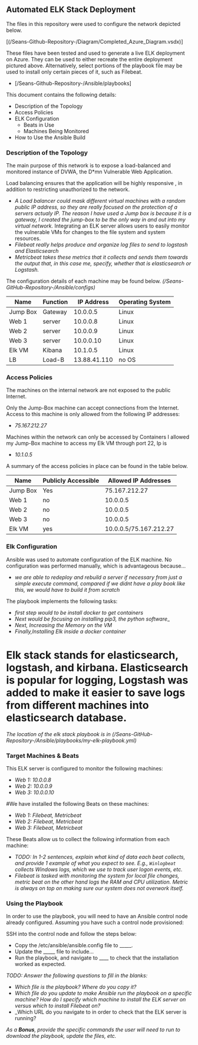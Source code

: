## Automated ELK Stack Deployment

The files in this repository were used to configure the network depicted below.

[(/Seans-Github-Repository-/Diagram/Completed_Azure_Diagram.vsdx)]

These files have been tested and used to generate a live ELK deployment on Azure. They can be used to either recreate the entire deployment pictured above. Alternatively, select portions of the playbook file may be used to install only certain pieces of it, such as Filebeat.

  - [/Seans-Github-Repository-/Ansible/playbooks]

This document contains the following details:
- Description of the Topology
- Access Policies
- ELK Configuration
  - Beats in Use
  - Machines Being Monitored
- How to Use the Ansible Build


### Description of the Topology

The main purpose of this network is to expose a load-balanced and monitored instance of DVWA, the D*mn Vulnerable Web Application.

Load balancing ensures that the application will be highly responsive , in addition to restricting unauthorized to the network.
- _A Load balancer could mask different virtual machines with a random public IP address, so they are really focused on the protection of a servers actualy IP._
_The reason I have used a Jump box is because it is a gateway, I created the jump-box to be the only way in and out into my virtual network._
Integrating an ELK server allows users to easily monitor the vulnerable VMs for changes to the file system and system resources.
- _Filebeat really helps produce and organize log files to send to logstash and Elasticsearch_
- _Metricbeat takes these metrics that it collects and sends them towards the output that, in this case me, specify, whether that is elasticsearch or Logstash._

The configuration details of each machine may be found below.
_(/Seans-GitHub-Repository-/Ansible/configs)_ 

| Name     | Function | IP Address | Operating System |
|----------|----------|------------|------------------|
| Jump Box | Gateway  | 10.0.0.5   | Linux            |
| Web 1    | server   | 10.0.0.8   | Linux            |
| Web 2    | server   | 10.0.0.9   | Linux            |
| Web 3    | server   | 10.0.0.10  | Linux            |
| Elk VM   | Kibana   | 10.1.0.5   | Linux            |
| LB       | Load-B   |13.88.41.110| no OS            |

### Access Policies

The machines on the internal network are not exposed to the public Internet. 

Only the Jump-Box machine can accept connections from the Internet. Access to this machine is only allowed from the following IP addresses:
- _75.167.212.27_

Machines within the network can only be accessed by Containers
I allowed my Jump-Box machine to access my Elk VM through port 22, Ip is 
- _10.1.0.5_

A summary of the access policies in place can be found in the table below.

| Name     | Publicly Accessible | Allowed IP Addresses |
|----------|---------------------|----------------------|
| Jump Box | Yes                 | 75.167.212.27        |
| Web 1    | no                  | 10.0.0.5             |
| Web 2    | no                  | 10.0.0.5             |
| Web 3    | no                  | 10.0.0.5             |
| Elk VM   | yes                 |10.0.0.5/75.167.212.27|  

### Elk Configuration

Ansible was used to automate configuration of the ELK machine. No configuration was performed manually, which is advantageous because...
- _we are able to redeploy and rebuild a server if necessary from just a simple execute command, compared if we didnt have a play book like this, we would have to build it from scratch_

The playbook implements the following tasks:
- _first step would to be install docker to get containers_
- _Next would be focusing on installing pip3, the python software__
- _Next, Increasing the Memory on the VM_
- _Finally,Installing Elk inside a docker container_
# Elk stack stands for elasticsearch, logstash, and kirbana. Elasticsearch is popular for logging, Logstash was added to make it easier to save logs from different machines into elasticsearch database.

_The location of the elk stack playbook is in (/Seans-GitHub-Repository-/Ansible/playbooks/my-elk-playbook.yml)_

### Target Machines & Beats
This ELK server is configured to monitor the following machines:
- _Web 1: 10.0.0.8_
- _Web 2: 10.0.0.9_
- _Web 3: 10.0.0.10_

#We have installed the following Beats on these machines:

- _Web 1: Filebeat, Metricbeat_
- _Web 2: Filebeat, Metricbeat_
- _Web 3: Filebeat, Metricbeat_

These Beats allow us to collect the following information from each machine:
- _TODO: In 1-2 sentences, explain what kind of data each beat collects, and provide 1 example of what you expect to see. E.g., `Winlogbeat` collects Windows logs, which we use to track user logon events, etc._
- _Filebeat is tasked with monitoring the system for local file changes, metric beat on the other hand logs the RAM and CPU utilization. Metric is always on top on making sure our system does not overwork itself._

### Using the Playbook
In order to use the playbook, you will need to have an Ansible control node already configured. Assuming you have such a control node provisioned: 

SSH into the control node and follow the steps below:
- Copy the /etc/ansible/ansible.config file to _____.
- Update the _____ file to include...
- Run the playbook, and navigate to ____ to check that the installation worked as expected.

_TODO: Answer the following questions to fill in the blanks:_
- _Which file is the playbook? Where do you copy it?_
- _Which file do you update to make Ansible run the playbook on a specific machine? How do I specify which machine to install the ELK server on versus which to install Filebeat on?_
- _Which URL do you navigate to in order to check that the ELK server is running?

_As a **Bonus**, provide the specific commands the user will need to run to download the playbook, update the files, etc._

